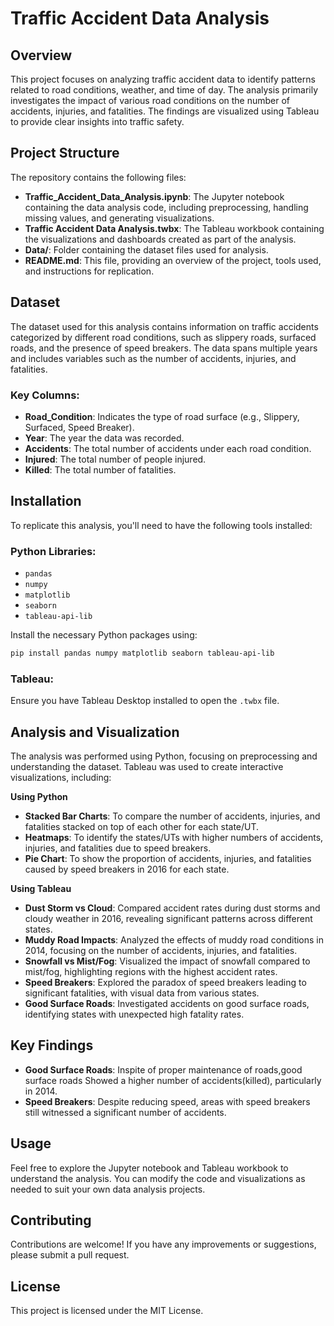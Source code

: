 # Traffic Accident Data Analysis

## Overview
This project focuses on analyzing traffic accident data to identify patterns related to road conditions, weather, and time of day. The analysis primarily investigates the impact of various road conditions on the number of accidents, injuries, and fatalities. The findings are visualized using Tableau to provide clear insights into traffic safety.

## Project Structure
The repository contains the following files:

- **Traffic_Accident_Data_Analysis.ipynb**: The Jupyter notebook containing the data analysis code, including preprocessing, handling missing values, and generating visualizations.
- **Traffic Accident Data Analysis.twbx**: The Tableau workbook containing the visualizations and dashboards created as part of the analysis.
- **Data/**: Folder containing the dataset files used for analysis.
- **README.md**: This file, providing an overview of the project, tools used, and instructions for replication.
  
## Dataset
The dataset used for this analysis contains information on traffic accidents categorized by different road conditions, such as slippery roads, surfaced roads, and the presence of speed breakers. The data spans multiple years and includes variables such as the number of accidents, injuries, and fatalities.

### Key Columns:
- **Road_Condition**: Indicates the type of road surface (e.g., Slippery, Surfaced, Speed Breaker).
- **Year**: The year the data was recorded.
- **Accidents**: The total number of accidents under each road condition.
- **Injured**: The total number of people injured.
- **Killed**: The total number of fatalities.

## Installation
To replicate this analysis, you'll need to have the following tools installed:

### Python Libraries:
- `pandas`
- `numpy`
- `matplotlib`
- `seaborn`
- `tableau-api-lib`

Install the necessary Python packages using:
```bash
pip install pandas numpy matplotlib seaborn tableau-api-lib
```

### Tableau:
Ensure you have Tableau Desktop installed to open the `.twbx` file.

## Analysis and Visualization
The analysis was performed using Python, focusing on preprocessing and understanding the dataset. Tableau was used to create interactive visualizations, including:

**Using Python**

- **Stacked Bar Charts**: To compare the number of accidents, injuries, and fatalities stacked on top of each other for each state/UT.
- **Heatmaps**: To identify the states/UTs with higher numbers of accidents, injuries, and fatalities due to speed breakers.
- **Pie Chart**: To show the proportion of accidents, injuries, and fatalities caused by speed breakers in 2016 for each state.

**Using Tableau**

- **Dust Storm vs Cloud**: Compared accident rates during dust storms and cloudy weather in 2016, revealing significant patterns across different states.
- **Muddy Road Impacts**: Analyzed the effects of muddy road conditions in 2014, focusing on the number of accidents, injuries, and fatalities.
- **Snowfall vs Mist/Fog**: Visualized the impact of snowfall compared to mist/fog, highlighting regions with the highest accident rates.
- **Speed Breakers**: Explored the paradox of speed breakers leading to significant fatalities, with visual data from various states.
- **Good Surface Roads**: Investigated accidents on good surface roads, identifying states with unexpected high fatality rates.

## Key Findings
- **Good Surface Roads**: Inspite of proper maintenance of roads,good surface roads Showed a higher number of accidents(killed), particularly in 2014.
- **Speed Breakers**: Despite reducing speed, areas with speed breakers still witnessed a significant number of accidents.

## Usage
Feel free to explore the Jupyter notebook and Tableau workbook to understand the analysis. You can modify the code and visualizations as needed to suit your own data analysis projects.

## Contributing
Contributions are welcome! If you have any improvements or suggestions, please submit a pull request.

## License
This project is licensed under the MIT License.
